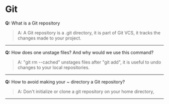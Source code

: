 # Git

**Q:**  What is a Git repository

> A: A Git repository is a .git directory, it is part of Git VCS, it tracks the changes made to your project.

---

**Q:** How does one unstage files? And why would we use this command?

> A: "git rm --cached" unstages files after "git add", it is useful to undo changes to your local repositories.

---

**Q:** How to avoid making your ~ directory a Git repository?

> A: Don't initialize or clone a git repository on your home directory, 

---
